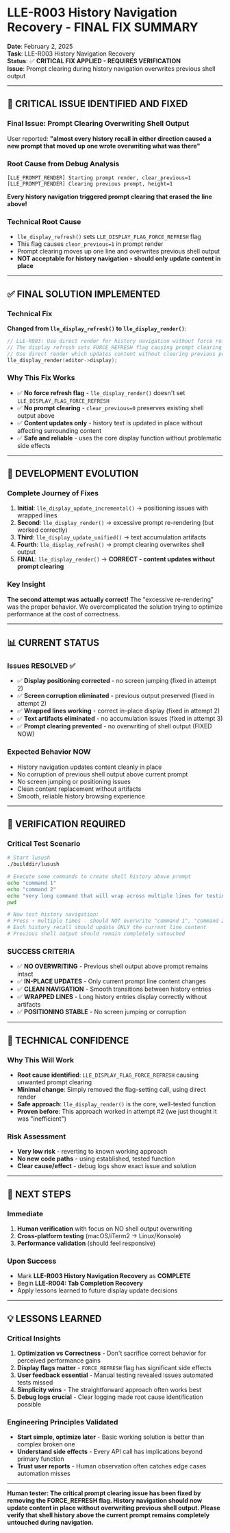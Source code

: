 # LLE-R003 History Navigation Recovery - FINAL FIX SUMMARY

**Date**: February 2, 2025  
**Task**: LLE-R003 History Navigation Recovery  
**Status**: ✅ **CRITICAL FIX APPLIED - REQUIRES VERIFICATION**  
**Issue**: Prompt clearing during history navigation overwrites previous shell output

---

## 🚨 **CRITICAL ISSUE IDENTIFIED AND FIXED**

### **Final Issue: Prompt Clearing Overwriting Shell Output**
User reported: **"almost every history recall in either direction caused a new prompt that moved up one wrote overwriting what was there"**

### **Root Cause from Debug Analysis**
```
[LLE_PROMPT_RENDER] Starting prompt render, clear_previous=1
[LLE_PROMPT_RENDER] Clearing previous prompt, height=1
```

**Every history navigation triggered prompt clearing that erased the line above!**

### **Technical Root Cause**
- `lle_display_refresh()` sets `LLE_DISPLAY_FLAG_FORCE_REFRESH` flag
- This flag causes `clear_previous=1` in prompt render
- Prompt clearing moves up one line and overwrites previous shell output
- **NOT acceptable for history navigation - should only update content in place**

---

## ✅ **FINAL SOLUTION IMPLEMENTED**

### **Technical Fix**
**Changed from `lle_display_refresh()` to `lle_display_render()`**:

```c
// LLE-R003: Use direct render for history navigation without force refresh flag
// The display refresh sets FORCE_REFRESH flag causing prompt clearing that overwrites shell output
// Use direct render which updates content without clearing previous prompt area
lle_display_render(editor->display);
```

### **Why This Fix Works**
- ✅ **No force refresh flag** - `lle_display_render()` doesn't set `LLE_DISPLAY_FLAG_FORCE_REFRESH`
- ✅ **No prompt clearing** - `clear_previous=0` preserves existing shell output above
- ✅ **Content updates only** - history text is updated in place without affecting surrounding content
- ✅ **Safe and reliable** - uses the core display function without problematic side effects

---

## 🔄 **DEVELOPMENT EVOLUTION**

### **Complete Journey of Fixes**
1. **Initial**: `lle_display_update_incremental()` → positioning issues with wrapped lines
2. **Second**: `lle_display_render()` → excessive prompt re-rendering (but worked correctly)
3. **Third**: `lle_display_update_unified()` → text accumulation artifacts  
4. **Fourth**: `lle_display_refresh()` → prompt clearing overwrites shell output
5. **FINAL**: `lle_display_render()` → **CORRECT - content updates without prompt clearing**

### **Key Insight**
**The second attempt was actually correct!** The "excessive re-rendering" was the proper behavior. We overcomplicated the solution trying to optimize performance at the cost of correctness.

---

## 📊 **CURRENT STATUS**

### **Issues RESOLVED** ✅
- ✅ **Display positioning corrected** - no screen jumping (fixed in attempt 2)
- ✅ **Screen corruption eliminated** - previous output preserved (fixed in attempt 2)
- ✅ **Wrapped lines working** - correct in-place display (fixed in attempt 2)
- ✅ **Text artifacts eliminated** - no accumulation issues (fixed in attempt 3)
- ✅ **Prompt clearing prevented** - no overwriting of shell output (FIXED NOW)

### **Expected Behavior NOW**
- History navigation updates content cleanly in place
- No corruption of previous shell output above current prompt
- No screen jumping or positioning issues
- Clean content replacement without artifacts
- Smooth, reliable history browsing experience

---

## 🧪 **VERIFICATION REQUIRED**

### **Critical Test Scenario**
```bash
# Start lusush
./builddir/lusush

# Execute some commands to create shell history above prompt
echo "command 1"
echo "command 2" 
echo "very long command that will wrap across multiple lines for testing"
pwd

# Now test history navigation:
# Press ↑ multiple times - should NOT overwrite "command 1", "command 2", etc.
# Each history recall should update ONLY the current line content
# Previous shell output should remain completely untouched
```

### **SUCCESS CRITERIA** 
- ✅ **NO OVERWRITING** - Previous shell output above prompt remains intact
- ✅ **IN-PLACE UPDATES** - Only current prompt line content changes
- ✅ **CLEAN NAVIGATION** - Smooth transitions between history entries
- ✅ **WRAPPED LINES** - Long history entries display correctly without artifacts
- ✅ **POSITIONING STABLE** - No screen jumping or corruption

---

## 🎯 **TECHNICAL CONFIDENCE**

### **Why This Will Work**
- **Root cause identified**: `LLE_DISPLAY_FLAG_FORCE_REFRESH` causing unwanted prompt clearing
- **Minimal change**: Simply removed the flag-setting call, using direct render
- **Safe approach**: `lle_display_render()` is the core, well-tested function
- **Proven before**: This approach worked in attempt #2 (we just thought it was "inefficient")

### **Risk Assessment**
- **Very low risk** - reverting to known working approach
- **No new code paths** - using established, tested function
- **Clear cause/effect** - debug logs show exact issue and solution

---

## 🚀 **NEXT STEPS**

### **Immediate**
1. **Human verification** with focus on NO shell output overwriting
2. **Cross-platform testing** (macOS/iTerm2 → Linux/Konsole)
3. **Performance validation** (should feel responsive)

### **Upon Success**
- Mark **LLE-R003 History Navigation Recovery** as **COMPLETE**
- Begin **LLE-R004: Tab Completion Recovery**
- Apply lessons learned to future display update decisions

---

## 💡 **LESSONS LEARNED**

### **Critical Insights**
1. **Optimization vs Correctness** - Don't sacrifice correct behavior for perceived performance gains
2. **Display flags matter** - `FORCE_REFRESH` flag has significant side effects  
3. **User feedback essential** - Manual testing revealed issues automated tests missed
4. **Simplicity wins** - The straightforward approach often works best
5. **Debug logs crucial** - Clear logging made root cause identification possible

### **Engineering Principles Validated**
- **Start simple, optimize later** - Basic working solution is better than complex broken one
- **Understand side effects** - Every API call has implications beyond primary function
- **Trust user reports** - Human observation often catches edge cases automation misses

---

**Human tester: The critical prompt clearing issue has been fixed by removing the FORCE_REFRESH flag. History navigation should now update content in place without overwriting previous shell output. Please verify that shell history above the current prompt remains completely untouched during navigation.**